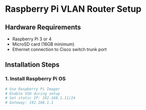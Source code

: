 # Raspberry Pi VLAN Router Setup

## Hardware Requirements
- Raspberry Pi 3 or 4
- MicroSD card (16GB minimum)
- Ethernet connection to Cisco switch trunk port

## Installation Steps

### 1. Install Raspberry Pi OS
```bash
# Use Raspberry Pi Imager
# Enable SSH during setup
# Set static IP: 192.168.1.11/24
# Gateway: 192.168.1.1
